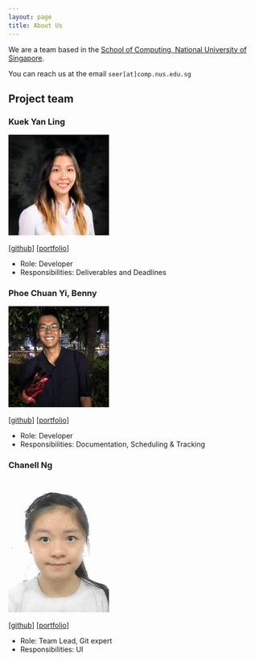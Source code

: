 ```yaml
---
layout: page
title: About Us
---
```


We are a team based in the [School of Computing, National University of Singapore](http://www.comp.nus.edu.sg).

You can reach us at the email `seer[at]comp.nus.edu.sg`

## Project team

### Kuek Yan Ling

<img src="images/yanlingkuek.png" width="200px">

[[github](https://github.com/yanlingkuek)]
[[portfolio](team/yanlingkuek.md)]

* Role: Developer
* Responsibilities: Deliverables and Deadlines

### Phoe Chuan Yi, Benny

<img src="images/benny.png" width="200px">

[[github](http://github.com/Bennyphoe)]
[[portfolio](team/benny.md)]

* Role: Developer
* Responsibilities: Documentation, Scheduling & Tracking

### Chanell Ng

<img src="images/chanellng.png" width="200px">

[[github](http://github.com/chanellNg)]
[[portfolio](team/chanellNg.md)]

* Role: Team Lead, Git expert
* Responsibilities: UI
